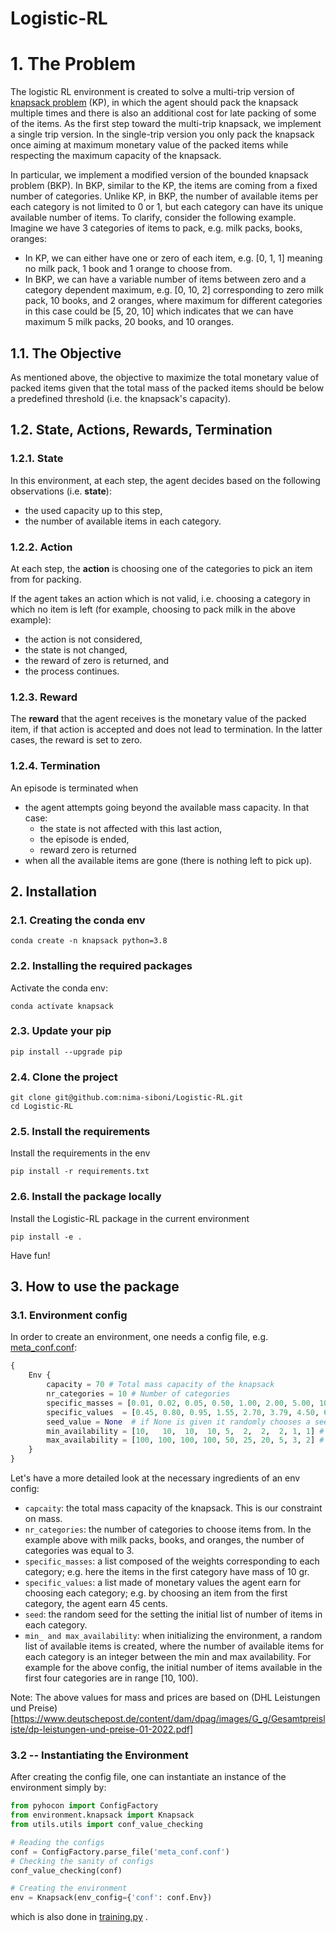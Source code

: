 # Logistic-RL
# 1. The Problem
The logistic RL environment is created to solve a multi-trip version of
[knapsack problem](https://en.wikipedia.org/wiki/Knapsack_problem) (KP), in which the agent should pack the knapsack 
multiple times and there is also an additional cost for late packing of some of the items. As the first step toward the 
multi-trip knapsack, we implement a single trip version. In the single-trip version you only pack the knapsack once aiming 
at maximum monetary value of the packed items while respecting the maximum capacity of the knapsack.

In particular, we implement a modified version of the bounded knapsack problem (BKP). In BKP, similar to the KP, the
items are coming from a fixed number of categories. Unlike KP, in BKP, the number of available items per each category is
not limited to 0 or 1, but each category can have its unique available number of items. To clarify, consider the 
following example. Imagine we have 3 categories of items to pack, e.g. milk packs, books, oranges:
* In KP, we can either have one or zero of each item, e.g. [0, 1, 1] meaning no milk pack, 1 book and 1 orange to choose
from.
* In BKP, we can have a variable number of items between zero and a category dependent maximum, e.g. [0, 10, 2] 
corresponding to zero milk pack, 10 books, and 2 oranges, where maximum for different categories in this case 
could be [5, 20, 10] which indicates that we can have maximum 5 milk packs, 20 books, and 10 oranges.

## 1.1. The Objective
As mentioned above, the objective to maximize the total monetary value of packed items given that the total mass of the 
packed items should be below a predefined threshold (i.e. the knapsack's capacity). 

## 1.2. State, Actions, Rewards, Termination

### 1.2.1. State
In this environment, at each step, the agent decides based on the following observations (i.e. **state**):
* the used capacity up to this step,
* the number of available items in each category.
### 1.2.2. Action
At each step, the **action** is choosing one of the categories to pick an item from for packing. 

If the agent takes an action which is not valid, i.e. choosing a category in which no item is left (for example,
choosing to pack milk in the above example):
* the action is not considered, 
* the state is not changed,
* the reward of zero is returned, and 
* the process continues.

### 1.2.3. Reward
The **reward** that the agent receives is the monetary value of the packed item, if that action is accepted and does 
not lead to termination. In the latter cases, the reward is set to zero. 

### 1.2.4. Termination
An episode is terminated when 
* the agent attempts going beyond the available mass capacity. In that case:
    - the state is not affected with this last action,
    - the episode is ended,
    - reward zero is returned
* when all the available items are gone (there is nothing left to pick up).

## 2. Installation
### 2.1. Creating the conda env
```buildoutcfg
conda create -n knapsack python=3.8
```

### 2.2. Installing the required packages
Activate the conda env:
```buildoutcfg
conda activate knapsack
```
### 2.3. Update your pip
```buildoutcfg
pip install --upgrade pip
```
### 2.4. Clone the project
```buildoutcfg
git clone git@github.com:nima-siboni/Logistic-RL.git
cd Logistic-RL
```

### 2.5. Install the requirements
Install the requirements in the env
```buildoutcfg
pip install -r requirements.txt
```

### 2.6. Install the package locally
Install the Logistic-RL package  in the current environment
```buildoutcfg
pip install -e .
```

Have fun!

## 3. How to use the package
### 3.1. Environment config
In order to create an environment, one needs a config file, e.g. [meta_conf.conf](./meta_conf.conf):
```python
{
    Env {
        capacity = 70 # Total mass capacity of the knapsack
        nr_categories = 10 # Number of categories
        specific_masses = [0.01, 0.02, 0.05, 0.50, 1.00, 2.00, 5.00, 10.0, 20.0, 31.50] # in Kg similar to DHL (2019)
        specific_values  = [0.45, 0.80, 0.95, 1.55, 2.70, 3.79, 4.50, 6.99, 9.49, 16.49] # in Euros, like above.
        seed_value = None  # if None is given it randomly chooses a seed.
        min_availability = [10,   10,  10,  10, 5,  2,  2,  2, 1, 1] # min number of possible items for each category
        max_availability = [100, 100, 100, 100, 50, 25, 20, 5, 3, 2] # max number of possible items for each category
    }
}
```
Let's have a more detailed look at the necessary ingredients of an env config:
* ```capcaity```: the total mass capacity of the knapsack. This is our constraint on mass.
* ```nr_categories```: the number of categories to choose items from. In the example above with milk packs, books, and 
oranges, the number of categories was equal to 3.
* ```specific_masses```: a list composed of the weights corresponding to each category; e.g. here the items in the first
category have mass of 10 gr.
* ```specific_values```: a list made of monetary values the agent earn for choosing each category; e.g. by choosing an 
item from the first category, the agent earn 45 cents.
* ```seed```: the random seed for the setting the initial list of number of items in each category.
* ```min_ and max_availability```: when initializing the environment, a random list of available items is created, where the number
of available items for each category is an integer between the min and max availability. For example for the above 
config, the initial number of items available in the first four categories are in range [10, 100).

Note: The above values for mass and prices are based on
(DHL Leistungen und Preise)[https://www.deutschepost.de/content/dam/dpag/images/G_g/Gesamtpreisliste/dp-leistungen-und-preise-01-2022.pdf]
### 3.2 -- Instantiating the Environment
After creating the config file, one can instantiate an instance of the environment simply by:
```python
from pyhocon import ConfigFactory
from environment.knapsack import Knapsack
from utils.utils import conf_value_checking

# Reading the configs
conf = ConfigFactory.parse_file('meta_conf.conf')
# Checking the sanity of configs
conf_value_checking(conf)

# Creating the environment
env = Knapsack(env_config={'conf': conf.Env})
```
which is also done in [training.py](./training.py) .
